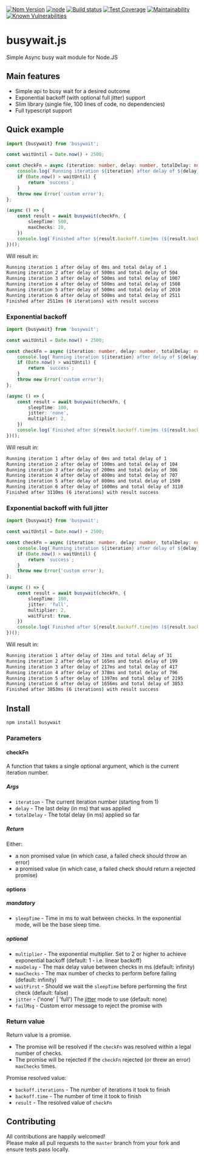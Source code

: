 [![Npm Version](https://img.shields.io/npm/v/busywait.svg?style=popout)](https://www.npmjs.com/package/busywait)
[![node](https://img.shields.io/node/v-lts/busywait)](https://www.npmjs.com/package/busywait)
[![Build status](https://github.com/regevbr/busywait.js/actions/workflows/ci.yml/badge.svg?branch=master)](https://www.npmjs.com/package/busywait)
[![Test Coverage](https://api.codeclimate.com/v1/badges/5cc9e9fe4871a315f2aa/test_coverage)](https://codeclimate.com/github/regevbr/busywait.js/test_coverage)
[![Maintainability](https://api.codeclimate.com/v1/badges/5cc9e9fe4871a315f2aa/maintainability)](https://codeclimate.com/github/regevbr/busywait.js/maintainability)
[![Known Vulnerabilities](https://snyk.io/test/github/regevbr/busywait.js/badge.svg?targetFile=package.json)](https://snyk.io/test/github/regevbr/busywait.js?targetFile=package.json)

# busywait.js

Simple Async busy wait module for Node.JS

## Main features

- Simple api to busy wait for a desired outcome
- Exponential backoff (with optional full jitter) support
- Slim library (single file, 100 lines of code, no dependencies)
- Full typescript support

## Quick example

```typescript
import {busywait} from 'busywait';

const waitUntil = Date.now() + 2500;

const checkFn = async (iteration: number, delay: number, totalDelay: number): Promise<string> => {
    console.log(`Running iteration ${iteration} after delay of ${delay}ms and total delay of ${totalDelay}`);
    if (Date.now() > waitUntil) {
        return `success`;
    }
    throw new Error('custom error');
};

(async () => {
    const result = await busywait(checkFn, {
        sleepTime: 500,
        maxChecks: 20,
    })
    console.log(`Finished after ${result.backoff.time}ms (${result.backoff.iterations} iterations) with result ${result.result}`);
})();
```

Will result in:

``` bash
Running iteration 1 after delay of 0ms and total delay of 1
Running iteration 2 after delay of 500ms and total delay of 504
Running iteration 3 after delay of 500ms and total delay of 1007
Running iteration 4 after delay of 500ms and total delay of 1508
Running iteration 5 after delay of 500ms and total delay of 2010
Running iteration 6 after delay of 500ms and total delay of 2511
Finished after 2511ms (6 iterations) with result success
```

### Exponential backoff

```typescript
import {busywait} from 'busywait';

const waitUntil = Date.now() + 2500;

const checkFn = async (iteration: number, delay: number, totalDelay: number): Promise<string> => {
    console.log(`Running iteration ${iteration} after delay of ${delay}ms and total delay of ${totalDelay}`);
    if (Date.now() > waitUntil) {
        return `success`;
    }
    throw new Error('custom error');
};

(async () => {
    const result = await busywait(checkFn, {
        sleepTime: 100,
        jitter: 'none',
        multiplier: 2,
    })
    console.log(`Finished after ${result.backoff.time}ms (${result.backoff.iterations} iterations) with result ${result.result}`);
})();
```

Will result in:

``` bash
Running iteration 1 after delay of 0ms and total delay of 1
Running iteration 2 after delay of 100ms and total delay of 104
Running iteration 3 after delay of 200ms and total delay of 306
Running iteration 4 after delay of 400ms and total delay of 707
Running iteration 5 after delay of 800ms and total delay of 1509
Running iteration 6 after delay of 1600ms and total delay of 3110
Finished after 3110ms (6 iterations) with result success
```

### Exponential backoff with full jitter

```typescript
import {busywait} from 'busywait';

const waitUntil = Date.now() + 2500;

const checkFn = async (iteration: number, delay: number, totalDelay: number): Promise<string> => {
    console.log(`Running iteration ${iteration} after delay of ${delay}ms and total delay of ${totalDelay}`);
    if (Date.now() > waitUntil) {
        return `success`;
    }
    throw new Error('custom error');
};

(async () => {
    const result = await busywait(checkFn, {
        sleepTime: 100,
        jitter: 'full',
        multiplier: 2,
        waitFirst: true,
    })
    console.log(`Finished after ${result.backoff.time}ms (${result.backoff.iterations} iterations) with result ${result.result}`);
})();
```

Will result in:

``` bash
Running iteration 1 after delay of 31ms and total delay of 31
Running iteration 2 after delay of 165ms and total delay of 199
Running iteration 3 after delay of 217ms and total delay of 417
Running iteration 4 after delay of 378ms and total delay of 796
Running iteration 5 after delay of 1397ms and total delay of 2195
Running iteration 6 after delay of 1656ms and total delay of 3853
Finished after 3853ms (6 iterations) with result success
```

## Install

```bash
npm install busywait
```

### Parameters

#### checkFn

A function that takes a single optional argument, which is the current iteration number.

##### Args

- `iteration` - The current iteration number (starting from 1)
- `delay` - The last delay (in ms) that was applied
- `totalDelay` - The total delay (in ms) applied so far

##### Return

Either:

- a non promised value (in which case, a failed check should throw an error)
- a promised value (in which case, a failed check should return a rejected promise)

#### options

##### mandatory

- `sleepTime` - Time in ms to wait between checks. In the exponential mode, will be the base sleep time.

##### optional

- `multiplier` - The exponential multiplier. Set to 2 or higher to achieve exponential backoff (default: 1 - i.e. linear
  backoff)
- `maxDelay` - The max delay value between checks in ms (default: infinity)
- `maxChecks` - The max number of checks to perform before failing (default: infinity)
- `waitFirst` - Should we wait the `sleepTime` before performing the first check (default: false)
- `jitter` - ('none' | 'full') The [jitter](https://aws.amazon.com/blogs/architecture/exponential-backoff-and-jitter/)
  mode to use (default: none)
- `failMsg` - Custom error message to reject the promise with

### Return value

Return value is a promise.

- The promise will be resolved if the `checkFn` was resolved within a legal number of checks.
- The promise will be rejected if the `checkFn` rejected (or threw an error) `maxChecks` times.

Promise resolved value:

- `backoff.iterations` - The number of iterations it took to finish
- `backoff.time` - The number of time it took to finish
- `result` - The resolved value of `checkFn`

## Contributing

All contributions are happily welcomed!  
Please make all pull requests to the `master` branch from your fork and ensure tests pass locally.
